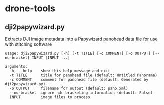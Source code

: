 drone-tools
======

dji2papywizard.py
-------

Extracts DJI image metadata into a Papywizard panohead data file for use with stitching software

```
usage: dji2papywizard.py [-h] [-t TITLE] [-c COMMENT] [-o OUTPUT] [--no-bracket] INPUT [INPUT ...]

arguments:
  -h, --help    show this help message and exit
  -t TITLE      title for panohead file (default: Untitled Panorama)
  -c COMMENT    comment for panohead file (default: Generated by dji2papywizard.py)
  -o OUTPUT     filename for output (default: pano.xml)
  --no-bracket  ignore hdr bracketing information (default: False)
  INPUT         image files to process
```
